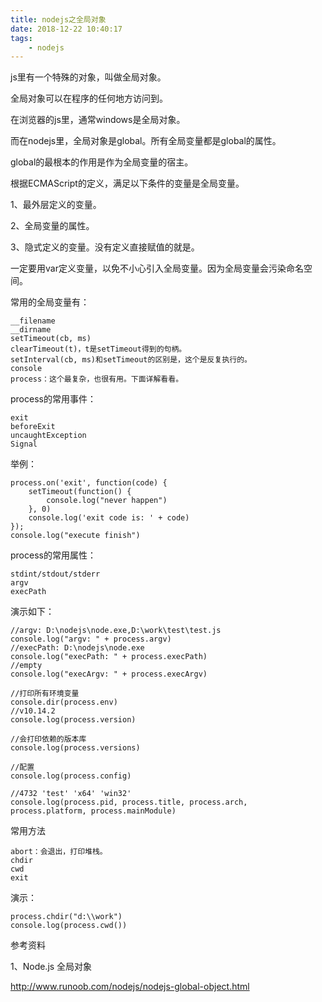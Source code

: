 ```yaml
---
title: nodejs之全局对象
date: 2018-12-22 10:40:17
tags:
	- nodejs
---
```




js里有一个特殊的对象，叫做全局对象。

全局对象可以在程序的任何地方访问到。

在浏览器的js里，通常windows是全局对象。

而在nodejs里，全局对象是global。所有全局变量都是global的属性。



global的最根本的作用是作为全局变量的宿主。

根据ECMAScript的定义，满足以下条件的变量是全局变量。

1、最外层定义的变量。

2、全局变量的属性。

3、隐式定义的变量。没有定义直接赋值的就是。



一定要用var定义变量，以免不小心引入全局变量。因为全局变量会污染命名空间。

常用的全局变量有：

```
__filename
__dirname
setTimeout(cb, ms)
clearTimeout(t)，t是setTimeout得到的句柄。
setInterval(cb, ms)和setTimeout的区别是，这个是反复执行的。
console
process：这个最复杂，也很有用。下面详解看看。
```



process的常用事件：

```
exit
beforeExit
uncaughtException
Signal
```

举例：

```
process.on('exit', function(code) {
	setTimeout(function() {
		console.log("never happen")
	}, 0)
	console.log('exit code is: ' + code)
});
console.log("execute finish")
```

process的常用属性：

```
stdint/stdout/stderr
argv
execPath
```

演示如下：

```
//argv: D:\nodejs\node.exe,D:\work\test\test.js
console.log("argv: " + process.argv)
//execPath: D:\nodejs\node.exe
console.log("execPath: " + process.execPath)
//empty
console.log("execArgv: " + process.execArgv)

//打印所有环境变量
console.dir(process.env)
//v10.14.2
console.log(process.version)

//会打印依赖的版本库
console.log(process.versions)

//配置
console.log(process.config)

//4732 'test' 'x64' 'win32'
console.log(process.pid, process.title, process.arch, process.platform, process.mainModule)

```

常用方法

```
abort：会退出，打印堆栈。
chdir
cwd
exit

```

演示：

```
process.chdir("d:\\work")
console.log(process.cwd())
```











参考资料

1、Node.js 全局对象

http://www.runoob.com/nodejs/nodejs-global-object.html







